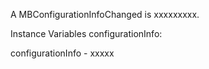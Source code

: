 A MBConfigurationInfoChanged is xxxxxxxxx.Instance Variables	configurationInfo:		<Object>configurationInfo	- xxxxx